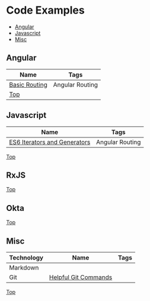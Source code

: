 # Code Examples
* [Angular](#angular)
* [Javascript](#javascript)
* [Misc](#misc)
## Angular
|Name|Tags|
|--|--|
|[Basic Routing]()|Angular Routing|
|[Top](#code-examples)||
## Javascript
|Name|Tags|
|--|--|
|[ES6 Iterators and Generators](https://github.com/kozigh01/es6-iterators-generators)|Angular Routing|
[Top](#code-examples)
## RxJS
[Top](#code-examples)
## Okta
[Top](#code-examples)
## Misc
|Technology|Name|Tags|
|--|--|--|
|Markdown|||
|Git|[Helpful Git Commands](https://gist.github.com/kozigh01/38da36a44765bba001669daa428209ac)||
[Top](#code-examples)

